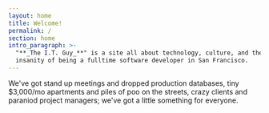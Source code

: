 ```yaml
---
layout: home
title: Welcome!
permalink: /
section: home
intro_paragraph: >-
  "**_The I.T. Guy_**" is a site all about technology, culture, and the utter
  insanity of being a fulltime software developer in San Francisco.
---
```

We've got stand up meetings and dropped production databases, tiny $3,000/mo apartments and piles of poo on the streets, crazy clients and paraniod project managers; we've got a little something for everyone.
